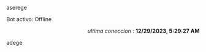 aserege

<p>Bot activo: Offline</p>
<p align="right"><i>ultima coneccion</i> : <b>12/29/2023, 5:29:27 AM</b></p>

 adege
